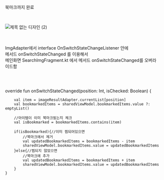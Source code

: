 북마크까지 완료


<br>


![제목 없는 디자인 (2)](https://github.com/ellycrab/challengeHomework/assets/54714275/89524bd9-e116-4b5b-abc1-0d593dfded7d)  <br><br><br>

ImgAdapter에서 interface OnSwitchStateChangeListener 안에<br>
메서드 onSwitchStateChanged 를 이용해서 <br>
메인화면 SearchImgFragment.kt 에서 메서드 onSwitchStateChanged를 오버라이드함 <br>

<br><br>

override fun onSwitchStateChanged(position: Int, isChecked: Boolean) {

        val item = imageResultAdapter.currentList[position]
        val bookmarkedItems = sharedViewModel.bookmarkedItems.value ?: emptyList()

        //아이템이 이미 북마크됬는지 체크
        val isBookmarked = bookmarkedItems.contains(item)

        if(isBookmarked){//이미 찜되어있으면
            //북마크에서 제거
            val updatedBookmarkedItems = bookmarkedItems - item
            sharedViewModel.bookmarkedItems.value = updatedBookmarkedItems
        }else{//찜되지 않았으면
            //북마크에 추가
            val updatedBookmarkedItems = bookmarkedItems + item
            sharedViewModel.bookmarkedItems.value = updatedBookmarkedItems
        }
    }
